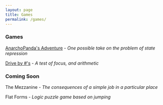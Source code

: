 ```yaml
---
layout: page
title: Games
permalink: /games/
---
```

### Games

[AnarchoPanda's Adventure](http://www.twocatgames.com/projects/anarchopanda/) - <i>One possible take on the problem of state repression</i>

[Drive by #'s](http://www.twocatgames.com/projects/drive/) - <i>A test of focus, and arithmetic</i>

### Coming Soon

The Mezzanine - <i>The consequences of a simple job in a particular place</i>

Flat Forms - <i>Logic puzzle game based on jumping</i>
